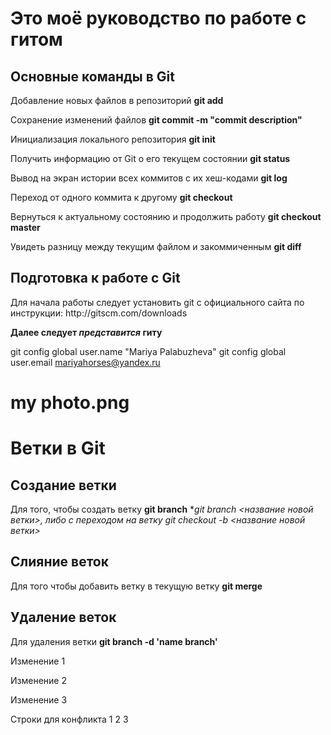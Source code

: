 # Это моё руководство по работе с гитом 

## Основные команды в Git
Добавление новых файлов в репозиторий
**git add**

 Сохранение изменений файлов
 **git commit ­-m "commit description"**

 Инициализация локального репозитория
 **git init**

 Получить информацию от Git о его текущем состоянии
 **git status**

 Вывод на экран истории всех коммитов с их хеш-кодами
 **git log**

 Переход от одного коммита к другому
 **git checkout**

 Вернуться к актуальному состоянию и продолжить работу
 **git checkout master**

 Увидеть разницу между текущим файлом и закоммиченным
 **git diff**

 ## Подготовка к работе с Git

Для начала работы следует установить git с официального сайта по инструкции: http://git­scm.com/downloads

**Далее следует *представится* гиту**

git config ­­global user.name "Mariya Palabuzheva" 
git config ­­global user.email mariyahorses@yandex.ru

# my photo.png

# Ветки в Git

## Создание ветки

Для того, чтобы создать ветку
**git branch** 
**git branch <название новой ветки>, либо c переходом на ветку *git checkout -b <название новой ветки>**

## Слияние веток

Для того чтобы добавить ветку в текущую ветку
**git merge <name branch>**

## Удаление веток

Для удаления ветки
**git branch -d 'name branch'**

Изменение 1

Изменение 2

Изменение 3

Строки для конфликта 
1
2
3
